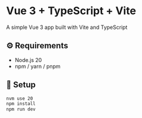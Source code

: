 # Vue 3 + TypeScript + Vite

A simple Vue 3 app built with Vite and TypeScript

## ⚙️ Requirements

- Node.js 20
- npm / yarn / pnpm

## 🚀 Setup

```bash
nvm use 20
npm install
npm run dev